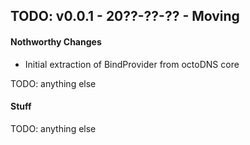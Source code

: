 ## TODO: v0.0.1 - 20??-??-?? - Moving

#### Nothworthy Changes

* Initial extraction of BindProvider from octoDNS core

TODO: anything else

#### Stuff

TODO: anything else
